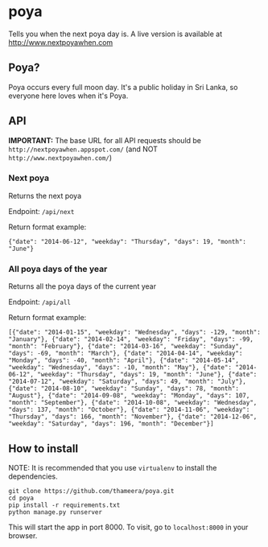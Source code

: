 # poya

Tells you when the next poya day is.
A live version is available at http://www.nextpoyawhen.com

## Poya?

Poya occurs every full moon day. It's a public holiday in Sri Lanka, so everyone here loves when it's Poya.

## API

**IMPORTANT:** The base URL for all API requests should be `http://nextpoyawhen.appspot.com/` (and NOT `http://www.nextpoyawhen.com/`)

### Next poya

Returns the next poya

Endpoint: `/api/next`

Return format example: 

    {"date": "2014-06-12", "weekday": "Thursday", "days": 19, "month": "June"}


### All poya days of the year

Returns all the poya days of the current year

Endpoint: `/api/all`

Return format example: 

    [{"date": "2014-01-15", "weekday": "Wednesday", "days": -129, "month": "January"}, {"date": "2014-02-14", "weekday": "Friday", "days": -99, "month": "February"}, {"date": "2014-03-16", "weekday": "Sunday", "days": -69, "month": "March"}, {"date": "2014-04-14", "weekday": "Monday", "days": -40, "month": "April"}, {"date": "2014-05-14", "weekday": "Wednesday", "days": -10, "month": "May"}, {"date": "2014-06-12", "weekday": "Thursday", "days": 19, "month": "June"}, {"date": "2014-07-12", "weekday": "Saturday", "days": 49, "month": "July"}, {"date": "2014-08-10", "weekday": "Sunday", "days": 78, "month": "August"}, {"date": "2014-09-08", "weekday": "Monday", "days": 107, "month": "September"}, {"date": "2014-10-08", "weekday": "Wednesday", "days": 137, "month": "October"}, {"date": "2014-11-06", "weekday": "Thursday", "days": 166, "month": "November"}, {"date": "2014-12-06", "weekday": "Saturday", "days": 196, "month": "December"}]


## How to install

NOTE: It is recommended that you use `virtualenv` to install the dependencies.

    git clone https://github.com/thameera/poya.git
    cd poya
    pip install -r requirements.txt
    python manage.py runserver

This will start the app in port 8000. To visit, go to `localhost:8000` in your browser.

